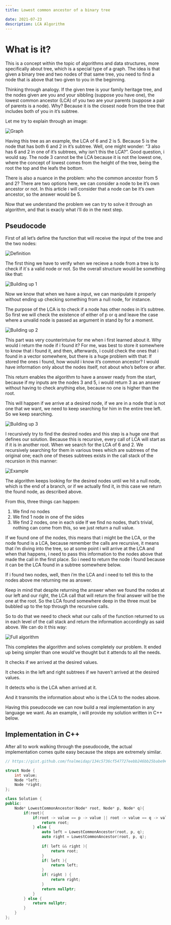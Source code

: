 ```yaml
---
title: Lowest common ancestor of a binary tree

date: 2021-07-23
description: LCA Algorithm
---
```


# What is it?
This is a concept within the topic of algorithms and data structures, more specifically about tree, which is a special type of a graph. The idea is that given a binary tree and two nodes of that same tree, you need to find a node that is above that two given to you in the beginning.

Thinking through analogy. If the given tree is your family heritage tree, and the nodes given are you and your sibbling (suppose you have one), the lowest common ancestor (LCA) of you two are your parents (suppose a pair of parents is a node). Why? Because it is the closest node from the tree that includes both of you in it’s subtree.

Let me try to explain through an image:

![Graph](img/1.webp)

Having this tree as an example, the LCA of 6 and 2 is 5. Because 5 is the node that has both 6 and 2 in it’s subtree. Well, one might wonder: “3 also has 6 and 2 in one of it’s subtrees, why isn’t this the LCA?”. Good question, i would say. The node 3 cannot be the LCA because it is not the lowest one, where the concept of lowest comes from the height of the tree, being the root the top and the leafs the bottom.

There is also a nuance in the problem: who the common ancestor from 5 and 2? There are two options here, we can consider a node to be it’s own ancestor or not. In this article i will consider that a node can be it’s own ancestor, so the answer would be 5.

Now that we understand the problem we can try to solve it through an algorithm, and that is exacly what i’ll do in the next step.

## Pseudocode
First of all let’s define the function that will receive the input of the tree and the two nodes:

![Definition](img/2.webp)

The first thing we have to verify when we recieve a node from a tree is to check if it`s a valid node or not. So the overall structure would be something like that:

![Building up 1](img/3.webp)

Now we know that when we have a input, we can manipulate it properly without ending up checking something from a null node, for instance.

The purpose of the LCA is to check if a node has other nodes in it’s subtree. So first we will check the existence of either of p or q and leave the case where a unvalid node is passed as argument in stand by for a moment.

![Building up 2](img/4.webp)

This part was very counterintuive for me when i first learned about it. Why would i return the node if i found it? For me, was best to store it somewhere to know that i found it, and then, afterwards, i could check the ones that i found in a vector somewhere, but there is a huge problem with that: If stored the ones i found, how would i know it’s common ancestor? I would have information only about the nodes itself, not about who’s before or after.

This return enables the algorithm to have a answer ready from the start, because if my inputs are the nodes 3 and 5, i would return 3 as an answer without having to check anything else, because no one is higher than the root.

This will happen if we arrive at a desired node, if we are in a node that is not one that we want, we need to keep searching for him in the entire tree left. So we keep searching.

![Building up 3](img/5.webp)

I recursively try to find the desired nodes and this step is a huge one that defines our solution. Because this is recursive, every call of LCA will start as if it is in another root. When we search for the LCA of 6 and 2. We recursively searching for them in various trees which are subtrees of the original one; each one of theses subtrees exists in the call stack of the recursion in this manner:

![Example](img/6.webp)

The algorithm keeps looking for the desired nodes until we hit a null node, which is the end of a branch, or if we actually find it, in this case we return the found node, as described above.

From this, three things can happen:

1. We find no nodes
2. We find 1 node in one of the sides
3. We find 2 nodes, one in each side
If we find no nodes, that’s trivial, nothing can come from this, so we just return a null value.

If we found one of the nodes, this means that i might be the LCA, or the node found is a LCA, because remember the calls are recursive, it means that i’m diving into the tree, so at some point i will arrive at the LCA and when that happens, i need to pass this information to the nodes above that made the call in the first place. So i need to return the node i found because it can be the LCA found in a subtree somewhere below.

If i found two nodes, well, then i’m the LCA and i need to tell this to the nodes above me returning me as answer.

Keep in mind that despite returning the answer when we found the nodes at our left and our right, the LCA call that will return the final answer will be the one at the root. So the LCA found somewhere deep in the three must be bubbled up to the top through the recursive calls.

So to do that we need to check what our calls of the function returned to us in each level of the call stack and return the information accordingly as said above. We can do it this way:

![Full algorithm](img/7.webp)

This completes the algorithm and solves completely our problem. It ended up being simpler than one would’ve thought but it attends to all the needs.

It checks if we arrived at the desired values.

It checks in the left and right subtrees if we haven’t arrived at the desired values.

It detects who is the LCA when arrived at it.

And it transmits the information about who is the LCA to the nodes above.

Having this pseudocode we can now build a real implementation in any language we want. As an example, i will provide my solution written in C++ below.

## Implementation in C++

After all to work walking through the pseudocode, the actual implementation comes quite easy because the steps are extremely similar.

```c++
// https://gist.github.com/fnalmeidap/134c5736cf547727eebb246bb25babe9#file-lowestcommonancestor-cpp

struct Node {
    int value;
    Node *left;
    Node *right;
};

class Solution {
public:
    Node* LowestCommonAncestor(Node* root, Node* p, Node* q){
        if(root){
            if(root -> value == p -> value || root -> value == q -> value){
                return root;
            } else {
                auto left = LowestCommonAncestor(root, p, q);
                auto right = LowestCommonAncestor(root, p, q);
                
                if( left && right ){
                    return root;
                }
                if( left ){
                    return left;
                }
                if( right ) {
                    return right;
                }
                return nullptr;
            }
        } else {
            return nullptr;
        }
    }   
};
```
